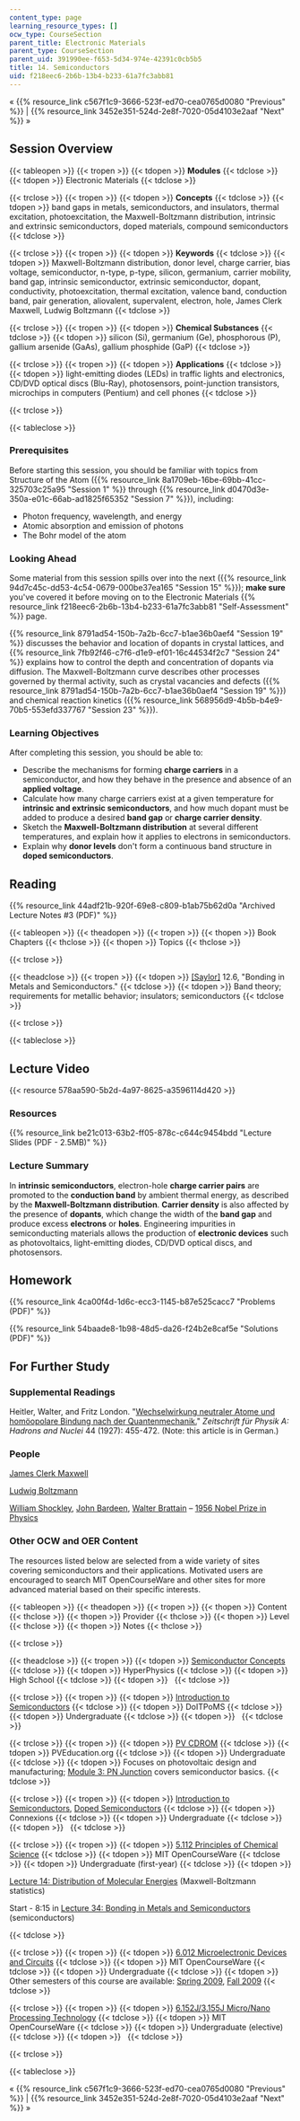 ```yaml
---
content_type: page
learning_resource_types: []
ocw_type: CourseSection
parent_title: Electronic Materials
parent_type: CourseSection
parent_uid: 391990ee-f653-5d34-974e-42391c0cb5b5
title: 14. Semiconductors
uid: f218eec6-2b6b-13b4-b233-61a7fc3abb81
---
```


« {{% resource_link c567f1c9-3666-523f-ed70-cea0765d0080 "Previous" %}} | {{% resource_link 3452e351-524d-2e8f-7020-05d4103e2aaf "Next" %}} »

Session Overview
----------------

{{< tableopen >}}
{{< tropen >}}
{{< tdopen >}}
**Modules**
{{< tdclose >}}
{{< tdopen >}}
Electronic Materials
{{< tdclose >}}

{{< trclose >}}
{{< tropen >}}
{{< tdopen >}}
**Concepts**
{{< tdclose >}}
{{< tdopen >}}
band gaps in metals, semiconductors, and insulators, thermal excitation, photoexcitation, the Maxwell-Boltzmann distribution, intrinsic and extrinsic semiconductors, doped materials, compound semiconductors
{{< tdclose >}}

{{< trclose >}}
{{< tropen >}}
{{< tdopen >}}
**Keywords**
{{< tdclose >}}
{{< tdopen >}}
Maxwell-Boltzmann distribution, donor level, charge carrier, bias voltage, semiconductor, n-type, p-type, silicon, germanium, carrier mobility, band gap, intrinsic semiconductor, extrinsic semiconductor, dopant, conductivity, photoexcitation, thermal excitation, valence band, conduction band, pair generation, aliovalent, supervalent, electron, hole, James Clerk Maxwell, Ludwig Boltzmann
{{< tdclose >}}

{{< trclose >}}
{{< tropen >}}
{{< tdopen >}}
**Chemical Substances**
{{< tdclose >}}
{{< tdopen >}}
silicon (Si), germanium (Ge), phosphorous (P), gallium arsenide (GaAs), gallium phosphide (GaP)
{{< tdclose >}}

{{< trclose >}}
{{< tropen >}}
{{< tdopen >}}
**Applications**
{{< tdclose >}}
{{< tdopen >}}
light-emitting diodes (LEDs) in traffic lights and electronics, CD/DVD optical discs (Blu-Ray), photosensors, point-junction transistors, microchips in computers (Pentium) and cell phones
{{< tdclose >}}

{{< trclose >}}

{{< tableclose >}}

### Prerequisites

Before starting this session, you should be familiar with topics from Structure of the Atom ({{% resource_link 8a1709eb-16be-69bb-41cc-325703c25a95 "Session 1" %}} through {{% resource_link d0470d3e-350a-e01c-66ab-ad1825f65352 "Session 7" %}}), including:

*   Photon frequency, wavelength, and energy
*   Atomic absorption and emission of photons
*   The Bohr model of the atom

### Looking Ahead

Some material from this session spills over into the next ({{% resource_link 94d7c45c-dd53-4c54-0679-000be37ea165 "Session 15" %}}); **make sure** you've covered it before moving on to the Electronic Materials {{% resource_link f218eec6-2b6b-13b4-b233-61a7fc3abb81 "Self-Assessment" %}} page.

{{% resource_link 8791ad54-150b-7a2b-6cc7-b1ae36b0aef4 "Session 19" %}} discusses the behavior and location of dopants in crystal lattices, and {{% resource_link 7fb92f46-c7f6-d1e9-ef01-16c44534f2c7 "Session 24" %}} explains how to control the depth and concentration of dopants via diffusion. The Maxwell-Boltzmann curve describes other processes governed by thermal activity, such as crystal vacancies and defects ({{% resource_link 8791ad54-150b-7a2b-6cc7-b1ae36b0aef4 "Session 19" %}}) and chemical reaction kinetics ({{% resource_link 568956d9-4b5b-b4e9-70b5-553efd337767 "Session 23" %}}).

### Learning Objectives

After completing this session, you should be able to:

*   Describe the mechanisms for forming **charge carriers** in a semiconductor, and how they behave in the presence and absence of an **applied voltage**.
*   Calculate how many charge carriers exist at a given temperature for **intrinsic and extrinsic semiconductors**, and how much dopant must be added to produce a desired **band gap** or **charge carrier density**.
*   Sketch the **Maxwell-Boltzmann distribution** at several different temperatures, and explain how it applies to electrons in semiconductors.
*   Explain why **donor levels** don't form a continuous band structure in **doped semiconductors**.

Reading
-------

{{% resource_link 44adf21b-920f-69e8-c809-b1ab75b62d0a "Archived Lecture Notes #3 (PDF)" %}}

{{< tableopen >}}
{{< theadopen >}}
{{< tropen >}}
{{< thopen >}}
Book Chapters
{{< thclose >}}
{{< thopen >}}
Topics
{{< thclose >}}

{{< trclose >}}

{{< theadclose >}}
{{< tropen >}}
{{< tdopen >}}
[\[Saylor\]](https://saylordotorg.github.io/text_general-chemistry-principles-patterns-and-applications-v1.0/s16-06-bonding-in-metals-and-semicond.html) 12.6, "Bonding in Metals and Semiconductors."
{{< tdclose >}}
{{< tdopen >}}
Band theory; requirements for metallic behavior; insulators; semiconductors
{{< tdclose >}}

{{< trclose >}}

{{< tableclose >}}

Lecture Video
-------------

{{< resource 578aa590-5b2d-4a97-8625-a3596114d420 >}}

### Resources

{{% resource_link be21c013-63b2-ff05-878c-c644c9454bdd "Lecture Slides (PDF - 2.5MB)" %}}

### Lecture Summary

In **intrinsic semiconductors**, electron-hole **charge carrier pairs** are promoted to the **conduction band** by ambient thermal energy, as described by the **Maxwell-Boltzmann distribution**. **Carrier density** is also affected by the presence of **dopants**, which change the width of the **band gap** and produce excess **electrons** or **holes**. Engineering impurities in semiconducting materials allows the production of **electronic devices** such as photovoltaics, light-emitting diodes, CD/DVD optical discs, and photosensors.

Homework
--------

{{% resource_link 4ca00f4d-1d6c-ecc3-1145-b87e525cacc7 "Problems (PDF)" %}}

{{% resource_link 54baade8-1b98-48d5-da26-f24b2e8caf5e "Solutions (PDF)" %}}

For Further Study
-----------------

### Supplemental Readings

Heitler, Walter, and Fritz London. "[Wechselwirkung neutraler Atome und homöopolare Bindung nach der Quantenmechanik.](http://dx.doi.org/10.1007/BF01397394)" _Zeitschrift für Physik A: Hadrons and Nuclei_ 44 (1927): 455-472. (Note: this article is in German.)

### People

[James Clerk Maxwell](http://en.wikipedia.org/wiki/James_Clerk_Maxwell)

[Ludwig Boltzmann](http://en.wikipedia.org/wiki/Boltzmann)

[William Shockley](http://en.wikipedia.org/wiki/William_Shockley), [John Bardeen](http://en.wikipedia.org/wiki/John_Bardeen), [Walter Brattain](http://en.wikipedia.org/wiki/Walter_Brattain) – [1956 Nobel Prize in Physics](http://nobelprize.org/nobel_prizes/physics/laureates/1956/)

### Other OCW and OER Content

The resources listed below are selected from a wide variety of sites covering semiconductors and their applications. Motivated users are encouraged to search MIT OpenCourseWare and other sites for more advanced material based on their specific interests.

{{< tableopen >}}
{{< theadopen >}}
{{< tropen >}}
{{< thopen >}}
Content
{{< thclose >}}
{{< thopen >}}
Provider
{{< thclose >}}
{{< thopen >}}
Level
{{< thclose >}}
{{< thopen >}}
Notes
{{< thclose >}}

{{< trclose >}}

{{< theadclose >}}
{{< tropen >}}
{{< tdopen >}}
[Semiconductor Concepts](http://hyperphysics.phy-astr.gsu.edu/hbase/solids/semcn.html)
{{< tdclose >}}
{{< tdopen >}}
HyperPhysics
{{< tdclose >}}
{{< tdopen >}}
High School
{{< tdclose >}}
{{< tdopen >}}
 
{{< tdclose >}}

{{< trclose >}}
{{< tropen >}}
{{< tdopen >}}
[Introduction to Semiconductors](http://www.doitpoms.ac.uk/tlplib/semiconductors/index.php)
{{< tdclose >}}
{{< tdopen >}}
DoITPoMS
{{< tdclose >}}
{{< tdopen >}}
Undergraduate
{{< tdclose >}}
{{< tdopen >}}
 
{{< tdclose >}}

{{< trclose >}}
{{< tropen >}}
{{< tdopen >}}
[PV CDROM](http://www.pveducation.org/pvcdrom)
{{< tdclose >}}
{{< tdopen >}}
PVEducation.org
{{< tdclose >}}
{{< tdopen >}}
Undergraduate
{{< tdclose >}}
{{< tdopen >}}
Focuses on photovoltaic design and manufacturing; [Module 3: PN Junction](http://www.pveducation.org/pvcdrom/3-pn-junction/introduction-to-semiconductors) covers semiconductor basics.
{{< tdclose >}}

{{< trclose >}}
{{< tropen >}}
{{< tdopen >}}
[Introduction to Semiconductors](http://cnx.org/content/m1001/latest/), [Doped Semiconductors](http://cnx.org/content/m1002/latest/)
{{< tdclose >}}
{{< tdopen >}}
Connexions
{{< tdclose >}}
{{< tdopen >}}
Undergraduate
{{< tdclose >}}
{{< tdopen >}}
 
{{< tdclose >}}

{{< trclose >}}
{{< tropen >}}
{{< tdopen >}}
[5.112 Principles of Chemical Science](/courses/5-112-principles-of-chemical-science-fall-2005)
{{< tdclose >}}
{{< tdopen >}}
MIT OpenCourseWare
{{< tdclose >}}
{{< tdopen >}}
Undergraduate (first-year)
{{< tdclose >}}
{{< tdopen >}}


[Lecture 14: Distribution of Molecular Energies](/courses/5-112-principles-of-chemical-science-fall-2005/pages/video-lectures/lecture-14-distribution-molecular-energies) (Maxwell-Boltzmann statistics)

Start - 8:15 in [Lecture 34: Bonding in Metals and Semiconductors](/courses/5-112-principles-of-chemical-science-fall-2005/pages/video-lectures/lecture-34-bonding-in-metals-and-semiconductors) (semiconductors)


{{< tdclose >}}

{{< trclose >}}
{{< tropen >}}
{{< tdopen >}}
[6.012 Microelectronic Devices and Circuits](/courses/6-012-microelectronic-devices-and-circuits-fall-2005)
{{< tdclose >}}
{{< tdopen >}}
MIT OpenCourseWare
{{< tdclose >}}
{{< tdopen >}}
Undergraduate
{{< tdclose >}}
{{< tdopen >}}
Other semesters of this course are available: [Spring 2009](/courses/6-012-microelectronic-devices-and-circuits-spring-2009), [Fall 2009](/courses/6-012-microelectronic-devices-and-circuits-fall-2009)
{{< tdclose >}}

{{< trclose >}}
{{< tropen >}}
{{< tdopen >}}
[6.152J/3.155J Micro/Nano Processing Technology](/courses/6-152j-micro-nano-processing-technology-fall-2005)
{{< tdclose >}}
{{< tdopen >}}
MIT OpenCourseWare
{{< tdclose >}}
{{< tdopen >}}
Undergraduate (elective)
{{< tdclose >}}
{{< tdopen >}}
 
{{< tdclose >}}

{{< trclose >}}

{{< tableclose >}}

« {{% resource_link c567f1c9-3666-523f-ed70-cea0765d0080 "Previous" %}} | {{% resource_link 3452e351-524d-2e8f-7020-05d4103e2aaf "Next" %}} »